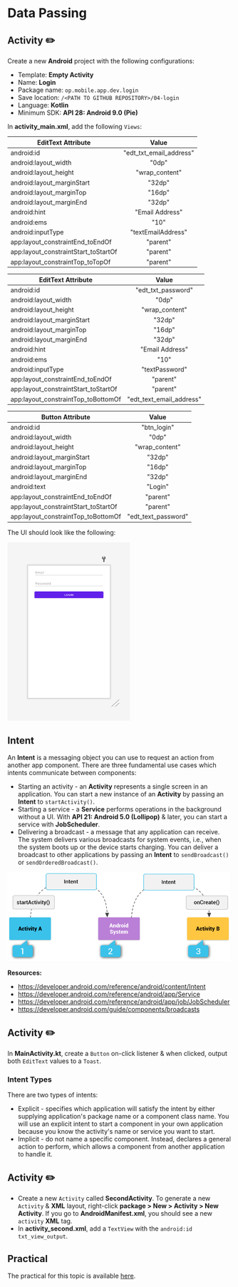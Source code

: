 # **Data Passing**
## Activity ✏️
Create a new **Android** project with the following configurations:
- Template: **Empty Activity**
- Name: **Login**
- Package name: `op.mobile.app.dev.login`
- Save location: `/<PATH TO GITHUB REPOSITORY>/04-login`
- Language: **Kotlin**
- Minimum SDK: **API 28: Android 9.0 (Pie)**

In **activity_main.xml**, add the following `Views`:

| EditText Attribute        | Value           |
| ------------- |:-------------:|
| android:id      | "edt_txt_email_address" |
| android:layout_width     | "0dp" |
| android:layout_height    | "wrap_content" |
| android:layout_marginStart      | "32dp" |
| android:layout_marginTop     | "16dp" |
| android:layout_marginEnd     | "32dp" |
| android:hint     | "Email Address" |
| android:ems     | "10" |
| android:inputType     | "textEmailAddress" |
| app:layout_constraintEnd_toEndOf     | "parent" |
| app:layout_constraintStart_toStartOf     | "parent" |
| app:layout_constraintTop_toTopOf     | "parent" |

| EditText Attribute        | Value           |
| ------------- |:-------------:|
| android:id      | "edt_txt_password" |
| android:layout_width     | "0dp" |
| android:layout_height    | "wrap_content" |
| android:layout_marginStart      | "32dp" |
| android:layout_marginTop     | "16dp" |
| android:layout_marginEnd     | "32dp" |
| android:hint     | "Email Address" |
| android:ems     | "10" |
| android:inputType     | "textPassword" |
| app:layout_constraintEnd_toEndOf     | "parent" |
| app:layout_constraintStart_toStartOf     | "parent" |
| app:layout_constraintTop_toBottomOf     | "edt_text_email_address" |

| Button Attribute        | Value           |
| ------------- |:-------------:|
| android:id      | "btn_login" |
| android:layout_width     | "0dp" |
| android:layout_height    | "wrap_content" |
| android:layout_marginStart      | "32dp" |
| android:layout_marginTop     | "16dp" |
| android:layout_marginEnd     | "32dp" |
| android:text     | "Login" |
| app:layout_constraintEnd_toEndOf     | "parent" |
| app:layout_constraintStart_toStartOf     | "parent" |
|  app:layout_constraintTop_toBottomOf     | "edt_text_password" |

The UI should look like the following:

<img src="./resources/readme/android-studio-activity-ui.png" alt="Android Studio Activity UI" width="275" height="400" />

## Intent
An **Intent** is a messaging object you can use to request an action from another app component. There are three fundamental use cases which intents communicate between components:
- Starting an activity - an **Activity** represents a single screen in an application. You can start a new instance of an **Activity** by passing an **Intent** to `startActivity()`. 
- Starting a service - a **Service** performs operations in the background without a UI. With **API 21: Android 5.0 (Lollipop)** & later, you can start a service with **JobScheduler**.
- Delivering a broadcast - a message that any application can receive. The system delivers various broadcasts for system events, i.e., when the system boots up or the device starts charging. You can deliver a broadcast to other applications by passing an **Intent** to `sendBroadcast()` or `sendOrderedBroadcast()`.

<img src="./resources/readme/android-intents.png" alt="Android Intents" width="500" height="200" />

**Resources:**
- https://developer.android.com/reference/android/content/Intent
- https://developer.android.com/reference/android/app/Service
- https://developer.android.com/reference/android/app/job/JobScheduler
- https://developer.android.com/guide/components/broadcasts

## Activity ✏️
In **MainActivity.kt**, create a `Button` on-click listener & when clicked, output both `EditText` values to a `Toast`.

### Intent Types
There are two types of intents:
- Explicit - specifies which application will satisfy the intent by either supplying application's package name or a component class name. You will use an explicit intent to start a component in your own application because you know the activity's name or service you want to start.
- Implicit - do not name a specific component. Instead, declares a general action to perform, which allows a component from another application to handle it.

## Activity ✏️
- Create a new `Activity` called **SecondActivity**. To generate a new `Activity` & **XML** layout, right-click **package > New > Activity > New Activity**. If you go to **AndroidManifest.xml**, you should see a new `activity` **XML** tag.
- In **activity_second.xml**, add a `TextView` with the `android:id` `txt_view_output`.

## Practical
The practical for this topic is available [here]().
